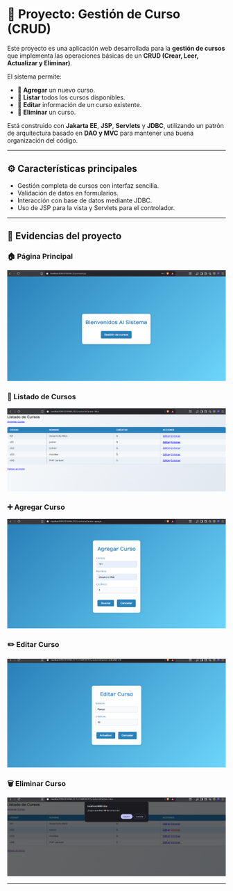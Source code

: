 # 📘 Proyecto: Gestión de Curso (CRUD)

Este proyecto es una aplicación web desarrollada para la **gestión de cursos** que implementa las operaciones básicas de un **CRUD (Crear, Leer, Actualizar y Eliminar)**.  

El sistema permite:  
- 📌 **Agregar** un nuevo curso.  
- 📌 **Listar** todos los cursos disponibles.  
- 📌 **Editar** información de un curso existente.  
- 📌 **Eliminar** un curso.  

Está construido con **Jakarta EE**, **JSP**, **Servlets** y **JDBC**, utilizando un patrón de arquitectura basado en **DAO y MVC** para mantener una buena organización del código.  

---

## ⚙️ Características principales
- Gestión completa de cursos con interfaz sencilla.  
- Validación de datos en formularios.  
- Interacción con base de datos mediante JDBC.  
- Uso de JSP para la vista y Servlets para el controlador.  

---

## 📂 Evidencias del proyecto

### 🏠 Página Principal  
![Página Principal](images/1.png)

### 📑 Listado de Cursos  
![Listado de Cursos](images/2.png)

### ➕ Agregar Curso  
![Agregar Curso](images/3.png)

### ✏️ Editar Curso  
![Editar Curso](images/4.png)

### 🗑️ Eliminar Curso  
![Eliminar Curso](images/5.png)

---

